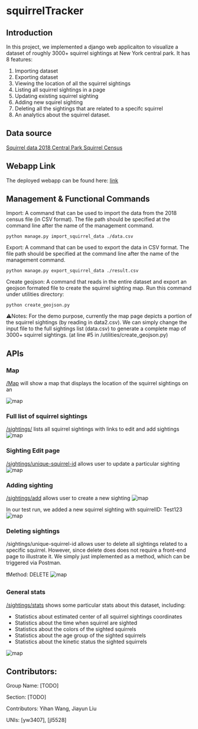 # squirrelTracker

## Introduction
In this project, we implemented a django web applicaiton to visualize a dataset of roughly 3000+ squirrel sightings at New York central park. It has 8 features: 
1. Importing dataset
2. Exporting dataset 
3. Viewing the location of all the squirrel sightings
4. Listing all squirrel sightings in a page
5. Updating existing squirrel sighting 
6. Adding new squirel sighting 
7. Deleting all the sightings that are related to a specifc squirrel 
8. An analytics about the squirrel dataset.

## Data source
[Squirrel data 2018 Central Park Squirrel Census](https://data.cityofnewyork.us/Environment/2018-Central-Park-Squirrel-Census-Squirrel-Data/vfnx-vebw)

## Webapp Link
The deployed webapp can be found here: [link](https://uplifted-valor-252914.appspot.com/sightings/)

## Management & Functional Commands
Import: A command that can be used to import the data from the 2018 census file (in CSV format). The file path should be specified at the command line after the name of the management command.

```
python manage.py import_squirrel_data ./data.csv
```
Export: A command that can be used to export the data in CSV format. The file path should be specified at the command line after the name of the management command.
```
python manage.py export_squirrel_data ./result.csv
```
Create geojson: A command that reads in the entire dataset and export an geojson formated file to create the squirrel sighting map. Run this command under utilities directory: 
```
python create_geojson.py 
```
⚠️Notes: For the demo purpose, currently the map page depicts a portion of the squirrel sightings (by reading in data2.csv). We can simply change the input file to the full sightings list (data.csv) to generate a complete map of 3000+ squirrel sightings. 
(at line #5 in /utilities/create_geojson.py)

## APIs 
### Map
[/Map](https://uplifted-valor-252914.appspot.com/map/) will show a map that displays the location of the squirrel sightings on an

![map](https://github.com/evo0522/squirrelTracker/blob/master/screenshots/map.jpeg)


### Full list of squirrel sightings
[/sightings/](https://uplifted-valor-252914.appspot.com/sightings/) lists all squirrel sightings with links to edit and add sightings
![map](https://github.com/evo0522/squirrelTracker/blob/master/screenshots/list.jpeg)


### Sighting Edit page 
[/sightings/unique-squirrel-id](https://uplifted-valor-252914.appspot.com/sightings/37F-PM-1014-03/) allows user to update a particular sighting
![map](https://github.com/evo0522/squirrelTracker/blob/master/screenshots/update.jpeg)


### Adding sighting 
[/sightings/add](https://uplifted-valor-252914.appspot.com/sightings/add/) allows user to create a new sighting
![map](https://github.com/evo0522/squirrelTracker/blob/master/screenshots/add.jpeg)

In our test run, we added a new squirrel sighting with squirrelID: Test123
![map](https://github.com/evo0522/squirrelTracker/blob/master/screenshots/add_success.jpeg)



### Deleting sightings
/sightings/unique-squirrel-id allows user to delete all sightings related to a specific squirrel. However, since delete does does not require a front-end page to illustrate it. We simply just implemented as a method, which can be triggered via Postman. 

❗️Method: DELETE
![map](https://github.com/evo0522/squirrelTracker/blob/master/screenshots/delete.jpeg)

### General stats
[/sightings/stats](https://uplifted-valor-252914.appspot.com/sightings/stats/) shows some particular stats about this dataset, including: 
* Statistics about estimated center of all squirrel sightings coordinates
* Statistics about the time when squirrel are sighted
* Statistics about the colors of the sighted squirrels
* Statistics about the age group of the sighted squirrels
* Statistics about the kinetic status the sighted squirrels

![map](https://github.com/evo0522/squirrelTracker/blob/master/screenshots/stats.jpeg)


## Contributors:
Group Name: [TODO]

Section: [TODO]

Contributors: Yihan Wang, Jiayun Liu

UNIs: [yw3407], [jl5528]
